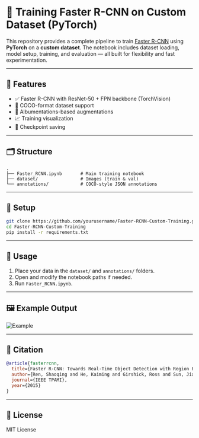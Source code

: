 
# 🚀 Training Faster R-CNN on Custom Dataset (PyTorch)

This repository provides a complete pipeline to train [Faster R-CNN](https://arxiv.org/abs/1506.01497) using **PyTorch** on a **custom dataset**. The notebook includes dataset loading, model setup, training, and evaluation — all built for flexibility and fast experimentation.

---

## 🧠 Features

- ✅ Faster R-CNN with ResNet-50 + FPN backbone (TorchVision)
- 🧾 COCO-format dataset support
- 🧪 Albumentations-based augmentations
- 📈 Training visualization
- 💾 Checkpoint saving

---

## 🗂️ Structure

```
.
├── Faster_RCNN.ipynb       # Main training notebook
├── dataset/                # Images (train & val)
└── annotations/            # COCO-style JSON annotations
```

---

## 🔧 Setup

```bash
git clone https://github.com/yourusername/Faster-RCNN-Custom-Training.git
cd Faster-RCNN-Custom-Training
pip install -r requirements.txt
```

---

## 🚀 Usage

1. Place your data in the `dataset/` and `annotations/` folders.
2. Open and modify the notebook paths if needed.
3. Run `Faster_RCNN.ipynb`.

---

## 🖼️ Example Output

![Example](assets/example.png)

---

## 📄 Citation

```bibtex
@article{fasterrcnn,
  title={Faster R-CNN: Towards Real-Time Object Detection with Region Proposal Networks},
  author={Ren, Shaoqing and He, Kaiming and Girshick, Ross and Sun, Jian},
  journal={IEEE TPAMI},
  year={2015}
}
```

---

## 📜 License

MIT License
